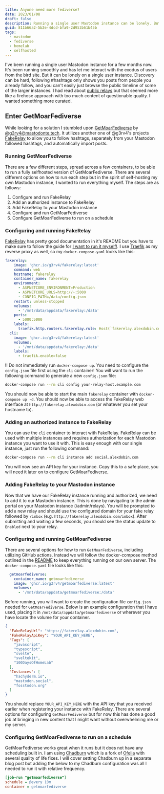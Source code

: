 ```yaml
---
title: Anyone need more fediverse?
date: 2023/01/08
draft: false
description: Running a single user Mastodon instance can be lonely. But it doesn't have to be!
guid: 811b66a2-5b2e-4dcd-bfa9-2d953b61b45b
tags:
  - mastodon
  - fediverse
  - homelab
  - selfhosted
---
```


I've been running a single user Mastodon instance for a few months now. It's been running smoothly and has let me interact with the exodus of users from the bird site. But it can be lonely on a single user instance. Discovery can be hard, following #hashtags only shows you posts from 
people you already follow, and you can't easily just browse the public timeline of some of the larger instances. I had read about [public relays](https://tool.motoretta.ca/2022/11/11/active-mastodon-relays/) but that seemed more like a firehose approach with too much content of questionable quality. I wanted something more curated.

## Enter GetMoarFediverse
While looking for a solution I stumbled upon [GetMoarFediverse](https://github.com/g3rv4/GetMoarFediverse#you-can-run-it-on-docker) by [@g3rv4@mastodonte.tech](https://mastodonte.tech/@g3rv4). It utilizes another one of @g3rv4's projects [FakeRelay](https://github.com/g3rv4/FakeRelay/) to allow you to follow hashtags, separately from your Mastodon followed hashtags, and automatically import posts. 

### Running GetMoarFediverse
There are a few different steps, spread across a few containers, to be able to run a fully selfhosted version of GetMoarFediverse. There are several different options on how to run each step but in the spirit of self-hosting my own Mastodon instance, I wanted to run everything myself. The steps are as follows:

1. Configure and run FakeRelay
2. Add an authorized instance to FakeRelay
3. Add FakeRelay to your Mastodon instance
4. Configure and run GetMoarFediverse
5. Configure GetMoarFediverse to run on a schedule

### Configuring and running FakeRelay
[FakeRelay](https://github.com/g3rv4/FakeRelay/) has pretty good documentation in it's README but you have to make sure to follow the guide for [I want to run it myself!](https://github.com/g3rv4/FakeRelay/#i-want-to-run-this-myself). I use [Traefik](https://doc.traefik.io/traefik/) as my reverse proxy as well, so my `docker-compose.yaml` looks like this:

```yaml:docker-compose.yaml
fakerelay:
    image: 'ghcr.io/g3rv4/fakerelay:latest'
    command: web
    hostname: fakerelay
    container_name: fakerelay
    environment:
      - ASPNETCORE_ENVIRONMENT=Production
      - ASPNETCORE_URLS=http://+:5000
      - CONFIG_PATH=/data/config.json
    restart: unless-stopped
    volumes:
      - '/mnt/data/appdata/fakerelay:/data'
    ports:
      - 5000:5000
    labels:
      traefik.http.routers.fakerelay.rule: Host(`fakerelay.alexdobin.com`)
  cli:
    image: 'ghcr.io/g3rv4/fakerelay:latest'
    volumes:
      - '/mnt/data/appdata/fakerelay:/data'
    labels:
      - traefik.enable=false
```
‼️ Do not immediately run `docker-compose up`. You need to configure the `config.json` file first using the `cli` container! You will want to run the following command to generate a new `config.json` file:

```bash
docker-compose run --rm cli config your-relay-host.example.com
```

You should now be able to start the main `fakerelay` container with `docker-compose up -d`. You should now be able to access the FakeRelay web interface at `http://fakerelay.alexdobin.com` (or whatever you set your hostname to).

### Adding an authorized instance to FakeRelay
You can use the `cli` container to interact with FakeRelay. FakeRelay can be used with multiple instances and requires authorization for each Mastodon instance you want to use it with. This is easy enough with our single instance, just run the following command:

```bash
docker-compose run --rm cli instance add social.alexdobin.com
```

You will now see an API key for your instance. Copy this to a safe place, you will need it later on to configure GetMoarFediverse.

### Adding FakeRelay to your Mastodon instance
Now that we have our FakeRelay instance running and authorized, we need to add it to our Mastodon instance. This is done by navigating to the admin portal on your Mastodon instance (/admin/relays). You will be prompted to add a new relay and should use the configured domain for your fake relay followed by `/inbox` (e.g. `http://fakerelay.alexdobin.com/inbox`). After submitting and waiting a few seconds, you should see the status update to `Enabled` next to your relay.

### Configuring and running GetMoarFediverse
There are several options for how to run `GetMoarFediverse`, including utilizing GitHub actions. Instead we will follow the docker-compose method outlined in the [README](https://github.com/g3rv4/GetMoarFediverse#you-can-run-it-on-docker) to keep everything running on our own server. The `docker-compose.yaml` file looks like this:

```yaml:docker-compose.yaml
  getmoarfediverse:
    container_name: getmoarfediverse
    image: 'ghcr.io/g3rv4/getmoarfediverse:latest'
    volumes:
      - '/mnt/data/appdata/getmoarfediverse:/data'
```

Before running, you will want to create the configuration file `config.json` needed for `GetMoarFediverse`. Below is an example configuration that I have used, placing it in `/mnt/data/appdata/getmoarfediverse` or wherever you have locate the volume for your container.

```json:config.json
{
  "FakeRelayUrl": "https://fakerelay.alexdobin.com",
  "FakeRelayApiKey": "YOUR_API_KEY_HERE",
  "Tags": [
    "javascript",
    "typescript",
    "svelte",
    "sveltekit",
    "100DaysOfHomeLab"
  ],
  "Instances": [
    "hachyderm.io",
    "mastodon.social",
    "fosstodon.org"
  ]
}
```

You should replace `YOUR_API_KEY_HERE` with the API key that you received earlier when registering your instance with FakeRelay. There are several options for configuring `GetMoarFediverse` but for now this has done a good job at bringing in new content that I might want without overwhelming me or my server.

### Configuring GetMoarFediverse to run on a schedule
GetMoarFediverse works great when it runs but it does not have any scheduling built in. I am using [Chadburn](https://github.com/PremoWeb/chadburn) which is a fork of [Ofelia](https://github.com/mcuadros/ofelia) with several quality of life fixes. I will cover setting Chadburn up in a separate blog post but adding the below to my Chadburn configuration was all I needed to run it with relative frequency.

```ini
[job-run "getmoarfediverse"]
schedule = @every 10m
container = getmoarfediverse
```
